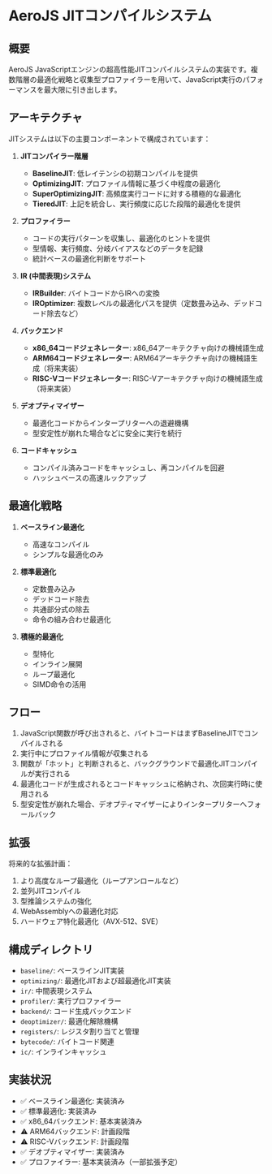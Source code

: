 # AeroJS JITコンパイルシステム

## 概要

AeroJS JavaScriptエンジンの超高性能JITコンパイルシステムの実装です。複数階層の最適化戦略と収集型プロファイラーを用いて、JavaScript実行のパフォーマンスを最大限に引き出します。

## アーキテクチャ

JITシステムは以下の主要コンポーネントで構成されています：

1. **JITコンパイラー階層**
   - **BaselineJIT**: 低レイテンシの初期コンパイルを提供
   - **OptimizingJIT**: プロファイル情報に基づく中程度の最適化
   - **SuperOptimizingJIT**: 高頻度実行コードに対する積極的な最適化
   - **TieredJIT**: 上記を統合し、実行頻度に応じた段階的最適化を提供

2. **プロファイラー**
   - コードの実行パターンを収集し、最適化のヒントを提供
   - 型情報、実行頻度、分岐バイアスなどのデータを記録
   - 統計ベースの最適化判断をサポート

3. **IR (中間表現)システム**
   - **IRBuilder**: バイトコードからIRへの変換
   - **IROptimizer**: 複数レベルの最適化パスを提供（定数畳み込み、デッドコード除去など）

4. **バックエンド**
   - **x86_64コードジェネレーター**: x86_64アーキテクチャ向けの機械語生成
   - **ARM64コードジェネレーター**: ARM64アーキテクチャ向けの機械語生成（将来実装）
   - **RISC-Vコードジェネレーター**: RISC-Vアーキテクチャ向けの機械語生成（将来実装）

5. **デオプティマイザー**
   - 最適化コードからインタープリターへの退避機構
   - 型安定性が崩れた場合などに安全に実行を続行

6. **コードキャッシュ**
   - コンパイル済みコードをキャッシュし、再コンパイルを回避
   - ハッシュベースの高速ルックアップ

## 最適化戦略

1. **ベースライン最適化**
   - 高速なコンパイル
   - シンプルな最適化のみ

2. **標準最適化**
   - 定数畳み込み
   - デッドコード除去
   - 共通部分式の除去
   - 命令の組み合わせ最適化

3. **積極的最適化**
   - 型特化
   - インライン展開
   - ループ最適化
   - SIMD命令の活用

## フロー

1. JavaScript関数が呼び出されると、バイトコードはまずBaselineJITでコンパイルされる
2. 実行中にプロファイル情報が収集される
3. 関数が「ホット」と判断されると、バックグラウンドで最適化JITコンパイルが実行される
4. 最適化コードが生成されるとコードキャッシュに格納され、次回実行時に使用される
5. 型安定性が崩れた場合、デオプティマイザーによりインタープリターへフォールバック

## 拡張

将来的な拡張計画：

1. より高度なループ最適化（ループアンロールなど）
2. 並列JITコンパイル
3. 型推論システムの強化
4. WebAssemblyへの最適化対応
5. ハードウェア特化最適化（AVX-512、SVE）

## 構成ディレクトリ

- `baseline/`: ベースラインJIT実装
- `optimizing/`: 最適化JITおよび超最適化JIT実装
- `ir/`: 中間表現システム
- `profiler/`: 実行プロファイラー
- `backend/`: コード生成バックエンド
- `deoptimizer/`: 最適化解除機構
- `registers/`: レジスタ割り当てと管理
- `bytecode/`: バイトコード関連
- `ic/`: インラインキャッシュ

## 実装状況

- ✅ ベースライン最適化: 実装済み
- ✅ 標準最適化: 実装済み
- ✅ x86_64バックエンド: 基本実装済み
- ⚠️ ARM64バックエンド: 計画段階
- ⚠️ RISC-Vバックエンド: 計画段階
- ✅ デオプティマイザー: 実装済み
- ✅ プロファイラー: 基本実装済み（一部拡張予定） 